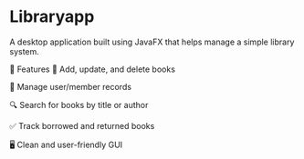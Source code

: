 # Libraryapp
A desktop application built using JavaFX that helps manage a simple library system.

🧩 Features
📖 Add, update, and delete books

👤 Manage user/member records

🔍 Search for books by title or author

✅ Track borrowed and returned books

🖥️ Clean and user-friendly GUI
